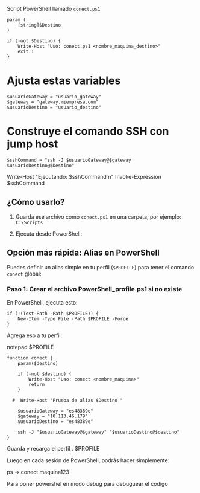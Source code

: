 Script PowerShell llamado `conect.ps1`

```
param (
    [string]$Destino
)

if (-not $Destino) {
    Write-Host "Uso: conect.ps1 <nombre_maquina_destino>"
    exit 1
}

```
# Ajusta estas variables
```
$usuarioGateway = "usuario_gateway"
$gateway = "gateway.miempresa.com"
$usuarioDestino = "usuario_destino"

```
# Construye el comando SSH con jump host
```
$sshCommand = "ssh -J $usuarioGateway@$gateway $usuarioDestino@$Destino"
```

Write-Host "Ejecutando: $sshCommand`n"
Invoke-Expression $sshCommand


## ¿Cómo usarlo?

1. Guarda ese archivo como `conect.ps1` en una carpeta, por ejemplo: `C:\Scripts`
    
2. Ejecuta desde PowerShell:



## Opción más rápida: Alias en PowerShell

Puedes definir un alias simple en tu perfil (`$PROFILE`) para tener el comando `conect` global:

### Paso 1: Crear el archivo  PowerShell_profile.ps1 si no existe

En PowerShell, ejecuta esto:
```
if (!(Test-Path -Path $PROFILE)) {
    New-Item -Type File -Path $PROFILE -Force
}

```


Agrega eso a tu perfil:

notepad $PROFILE

```
function conect {
    param($destino)

    if (-not $destino) {
        Write-Host "Uso: conect <nombre_maquina>"
        return
    }
	
  #  Write-Host "Prueba de alias $Destino "
   
    $usuarioGateway = "es48389e"
    $gateway = "10.113.46.179"
    $usuarioDestino = "es48389e"

    ssh -J "$usuarioGateway@$gateway" "$usuarioDestino@$destino"
}

```

Guarda y recarga el perfil
. $PROFILE

 Luego en cada sesión de PowerShell, podrás hacer simplemente:

ps  -> conect maquina123

Para poner powershel en modo debug para debuguear el codigo

